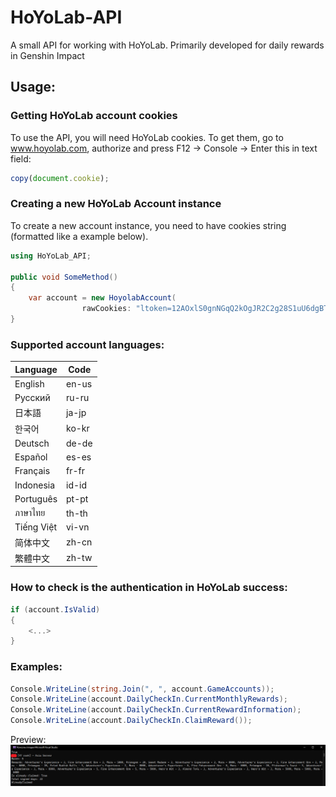 # HoYoLab-API
A small API for working with HoYoLab. Primarily developed for daily rewards in Genshin Impact

## Usage:
### Getting HoYoLab account cookies
To use the API, you will need HoYoLab cookies. To get them, go to www.hoyolab.com, authorize and press F12 -> Console -> Enter this in text field:
```js
copy(document.cookie);
```

### Creating a new HoYoLab Account instance
To create a new account instance, you need to have cookies string (formatted like a example below).

```csharp
using HoYoLab_API;

public void SomeMethod()
{
    var account = new HoyolabAccount(
                rawCookies: "ltoken=12AOxlS0gnNGqQ2kOgJR2C2g28S1uU6dgBT0qgKa; ltuid=52606212", language: "en-us", userAgent: "Mozilla/5.0 (Windows NT 10.0; Win64; x64; rv:100.0) Gecko/20100101 Firefox/100.0");
}

```

### Supported account languages: 
| Language | Code |
| --- | --- |
| English | en-us |
| Pусский | ru-ru |
| 日本語 | ja-jp |
| 한국어 | ko-kr |
| Deutsch | de-de |
| Español | es-es |
| Français | fr-fr |
| Indonesia | id-id |
| Português | pt-pt |
| ภาษาไทย | th-th |
| Tiếng Việt | vi-vn |
| 简体中文 | zh-cn |
| 繁體中文 | zh-tw |

### How to check is the authentication in HoYoLab success:
```csharp 
if (account.IsValid)
{
    <...>
}
```

### Examples: 
```csharp 
Console.WriteLine(string.Join(", ", account.GameAccounts));
Console.WriteLine(account.DailyCheckIn.CurrentMonthlyRewards);
Console.WriteLine(account.DailyCheckIn.CurrentRewardInformation);
Console.WriteLine(account.DailyCheckIn.ClaimReward());
```
Preview: 
<img src="https://github.com/No738/HoYoLab-API/blob/master/preview.png"/>
